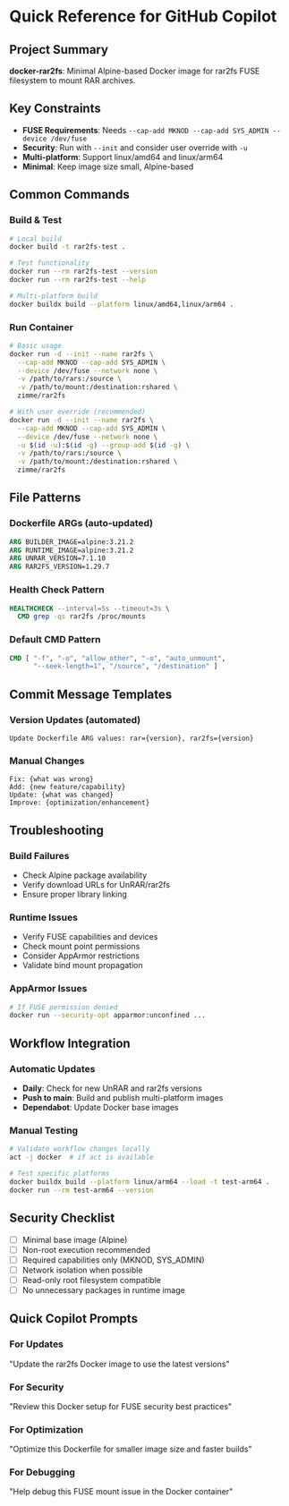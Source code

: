 # Quick Reference for GitHub Copilot

## Project Summary
**docker-rar2fs**: Minimal Alpine-based Docker image for rar2fs FUSE filesystem to mount RAR archives.

## Key Constraints
- **FUSE Requirements**: Needs `--cap-add MKNOD --cap-add SYS_ADMIN --device /dev/fuse`
- **Security**: Run with `--init` and consider user override with `-u`
- **Multi-platform**: Support linux/amd64 and linux/arm64
- **Minimal**: Keep image size small, Alpine-based

## Common Commands

### Build & Test
```bash
# Local build
docker build -t rar2fs-test .

# Test functionality
docker run --rm rar2fs-test --version
docker run --rm rar2fs-test --help

# Multi-platform build
docker buildx build --platform linux/amd64,linux/arm64 .
```

### Run Container
```bash
# Basic usage
docker run -d --init --name rar2fs \
  --cap-add MKNOD --cap-add SYS_ADMIN \
  --device /dev/fuse --network none \
  -v /path/to/rars:/source \
  -v /path/to/mount:/destination:rshared \
  zimme/rar2fs

# With user override (recommended)
docker run -d --init --name rar2fs \
  --cap-add MKNOD --cap-add SYS_ADMIN \
  --device /dev/fuse --network none \
  -u $(id -u):$(id -g) --group-add $(id -g) \
  -v /path/to/rars:/source \
  -v /path/to/mount:/destination:rshared \
  zimme/rar2fs
```

## File Patterns

### Dockerfile ARGs (auto-updated)
```dockerfile
ARG BUILDER_IMAGE=alpine:3.21.2
ARG RUNTIME_IMAGE=alpine:3.21.2
ARG UNRAR_VERSION=7.1.10
ARG RAR2FS_VERSION=1.29.7
```

### Health Check Pattern
```dockerfile
HEALTHCHECK --interval=5s --timeout=3s \
  CMD grep -qs rar2fs /proc/mounts
```

### Default CMD Pattern
```dockerfile
CMD [ "-f", "-o", "allow_other", "-o", "auto_unmount", 
      "--seek-length=1", "/source", "/destination" ]
```

## Commit Message Templates

### Version Updates (automated)
```
Update Dockerfile ARG values: rar={version}, rar2fs={version}
```

### Manual Changes
```
Fix: {what was wrong}
Add: {new feature/capability}
Update: {what was changed}
Improve: {optimization/enhancement}
```

## Troubleshooting

### Build Failures
- Check Alpine package availability
- Verify download URLs for UnRAR/rar2fs
- Ensure proper library linking

### Runtime Issues
- Verify FUSE capabilities and devices
- Check mount point permissions  
- Consider AppArmor restrictions
- Validate bind mount propagation

### AppArmor Issues
```bash
# If FUSE permission denied
docker run --security-opt apparmor:unconfined ...
```

## Workflow Integration

### Automatic Updates
- **Daily**: Check for new UnRAR and rar2fs versions
- **Push to main**: Build and publish multi-platform images
- **Dependabot**: Update Docker base images

### Manual Testing
```bash
# Validate workflow changes locally
act -j docker  # if act is available

# Test specific platforms
docker buildx build --platform linux/arm64 --load -t test-arm64 .
docker run --rm test-arm64 --version
```

## Security Checklist
- [ ] Minimal base image (Alpine)
- [ ] Non-root execution recommended
- [ ] Required capabilities only (MKNOD, SYS_ADMIN)
- [ ] Network isolation when possible
- [ ] Read-only root filesystem compatible
- [ ] No unnecessary packages in runtime image

## Quick Copilot Prompts

### For Updates
"Update the rar2fs Docker image to use the latest versions"

### For Security
"Review this Docker setup for FUSE security best practices"

### For Optimization  
"Optimize this Dockerfile for smaller image size and faster builds"

### For Debugging
"Help debug this FUSE mount issue in the Docker container"